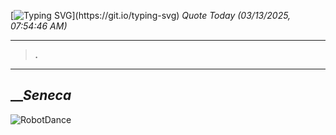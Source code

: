 [![Typing SVG](https://readme-typing-svg.herokuapp.com?font=Press+Start+2P&color=C2F784&size=35&width=900&height=100&lines=Hello+World%2C+I'm+Hung+!)](https://git.io/typing-svg) 
_Quote Today (03/13/2025, 07:54:46 AM)_
___
>**_._**
___

## __**_Seneca_**

![RobotDance](src/assets/images/robot-dancing-dribble.gif?style=center)
